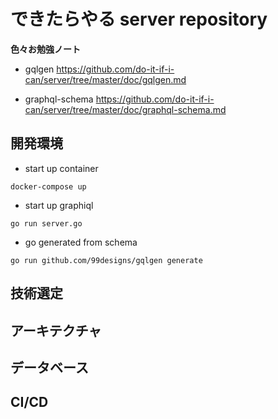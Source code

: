 # できたらやる server repository
**色々お勉強ノート**
- gqlgen
https://github.com/do-it-if-i-can/server/tree/master/doc/gqlgen.md

- graphql-schema
https://github.com/do-it-if-i-can/server/tree/master/doc/graphql-schema.md


## 開発環境

- start up container 

```
docker-compose up
```

- start up graphiql

```
go run server.go
```

- go generated from schema

```
go run github.com/99designs/gqlgen generate
```

## 技術選定

## アーキテクチャ

## データベース

## CI/CD